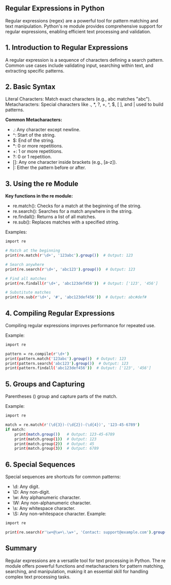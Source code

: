 ## Regular Expressions in Python
Regular expressions (regex) are a powerful tool for pattern matching and text manipulation. 
Python's re module provides comprehensive support for regular expressions, enabling efficient text processing and validation.

## 1. Introduction to Regular Expressions
A regular expression is a sequence of characters defining a search pattern. Common use cases include validating input, searching within text, and extracting 
specific patterns.

## 2. Basic Syntax
Literal Characters: Match exact characters (e.g., abc matches "abc").
Metacharacters: Special characters like ., *, ?, +, ^, $, [ ], and | used to build patterns.

**Common Metacharacters:**

* .: Any character except newline.
* ^: Start of the string.
* $: End of the string.
* *: 0 or more repetitions.
* +: 1 or more repetitions.
* ?: 0 or 1 repetition.
* []: Any one character inside brackets (e.g., [a-z]).
* |: Either the pattern before or after.
  
## 3. Using the re Module

**Key functions in the re module:**

* re.match(): Checks for a match at the beginning of the string.
* re.search(): Searches for a match anywhere in the string.
* re.findall(): Returns a list of all matches.
* re.sub(): Replaces matches with a specified string.

Examples:
```bash
import re

# Match at the beginning
print(re.match(r'\d+', '123abc').group())  # Output: 123

# Search anywhere
print(re.search(r'\d+', 'abc123').group())  # Output: 123

# Find all matches
print(re.findall(r'\d+', 'abc123def456'))  # Output: ['123', '456']

# Substitute matches
print(re.sub(r'\d+', '#', 'abc123def456'))  # Output: abc#def#
```

## 4. Compiling Regular Expressions
Compiling regular expressions improves performance for repeated use.

Example:
```bash
import re

pattern = re.compile(r'\d+')
print(pattern.match('123abc').group())  # Output: 123
print(pattern.search('abc123').group())  # Output: 123
print(pattern.findall('abc123def456'))  # Output: ['123', '456']
```

## 5. Groups and Capturing
Parentheses () group and capture parts of the match.

Example:
```bash
import re

match = re.match(r'(\d{3})-(\d{2})-(\d{4})', '123-45-6789')
if match:
    print(match.group())   # Output: 123-45-6789
    print(match.group(1))  # Output: 123
    print(match.group(2))  # Output: 45
    print(match.group(3))  # Output: 6789
```

## 6. Special Sequences
Special sequences are shortcuts for common patterns:

* \d: Any digit.
* \D: Any non-digit.
* \w: Any alphanumeric character.
* \W: Any non-alphanumeric character.
* \s: Any whitespace character.
* \S: Any non-whitespace character.
Example:
```bash
import re

print(re.search(r'\w+@\w+\.\w+', 'Contact: support@example.com').group())  # Output: support@example.com
```

## Summary
Regular expressions are a versatile tool for text processing in Python. The re module offers powerful functions and metacharacters for pattern matching, 
searching, and manipulation, making it an essential skill for handling complex text processing tasks.
